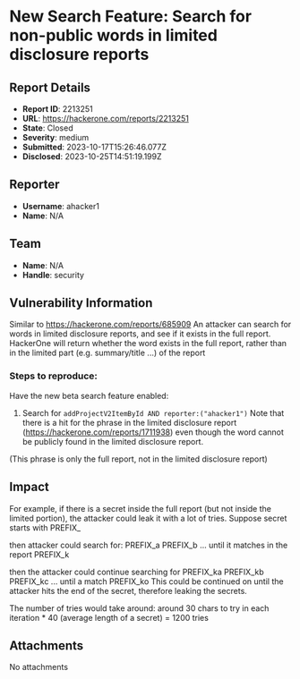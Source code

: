 # New Search Feature: Search for non-public words in limited disclosure reports

## Report Details
- **Report ID**: 2213251
- **URL**: https://hackerone.com/reports/2213251
- **State**: Closed
- **Severity**: medium
- **Submitted**: 2023-10-17T15:26:46.077Z
- **Disclosed**: 2023-10-25T14:51:19.199Z

## Reporter
- **Username**: ahacker1
- **Name**: N/A

## Team
- **Name**: N/A
- **Handle**: security

## Vulnerability Information
Similar to https://hackerone.com/reports/685909
An attacker can search for words in limited disclosure reports, and see if it exists in the full report. HackerOne will return whether the word exists in the full report, rather than in the limited part (e.g. summary/title ...) of the report

### Steps to reproduce:
Have the new beta search feature enabled:
1. Search for 
`addProjectV2ItemById AND reporter:("ahacker1")`
Note that there is a hit for the phrase in the limited disclosure report (https://hackerone.com/reports/1711938) even though the word cannot be publicly found in the limited disclosure report.

(This phrase is only the full report, not in the limited disclosure report)
## Impact

For example, if there is a secret inside the full report (but not inside the limited portion), the attacker could leak it with a lot of tries.
Suppose secret starts with PREFIX_

then attacker could search for:
PREFIX_a
PREFIX_b
...
until it matches in the report
PREFIX_k

then the attacker could continue
searching for
PREFIX_ka
PREFIX_kb
PREFIX_kc
...
until a match
PREFIX_ko
This could be continued on until the attacker hits the end of the secret, therefore leaking the secrets.

The number of tries would take around:
around 30 chars to try in each iteration * 40 (average length of a secret) 
= 1200 tries


## Attachments
No attachments
